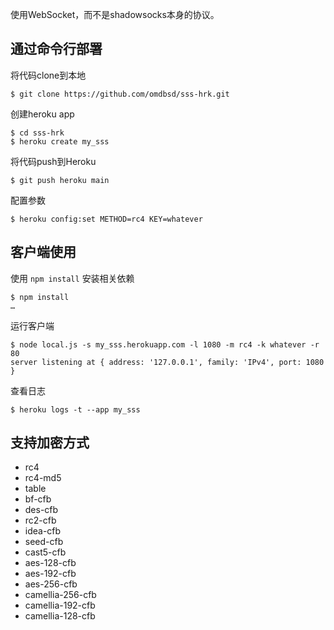 使用WebSocket，而不是shadowsocks本身的协议。

通过命令行部署
--------------

将代码clone到本地

```
$ git clone https://github.com/omdbsd/sss-hrk.git
```

创建heroku app

```
$ cd sss-hrk
$ heroku create my_sss
```

将代码push到Heroku

```
$ git push heroku main
```

配置参数

```
$ heroku config:set METHOD=rc4 KEY=whatever
```


客户端使用
----------

使用 `npm install` 安装相关依赖

```
$ npm install
…
```

运行客户端

```
$ node local.js -s my_sss.herokuapp.com -l 1080 -m rc4 -k whatever -r 80
server listening at { address: '127.0.0.1', family: 'IPv4', port: 1080 }
```

查看日志

```
$ heroku logs -t --app my_sss
```

支持加密方式
-----------------

- rc4
- rc4-md5
- table
- bf-cfb
- des-cfb
- rc2-cfb
- idea-cfb
- seed-cfb
- cast5-cfb
- aes-128-cfb
- aes-192-cfb
- aes-256-cfb
- camellia-256-cfb
- camellia-192-cfb
- camellia-128-cfb
